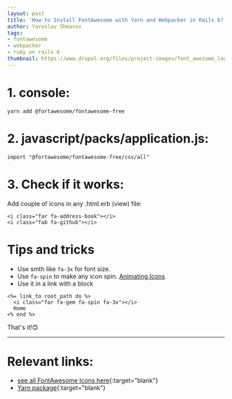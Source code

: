 ```yaml
---
layout: post
title: 'How to Install FontAwesome with Yarn and Webpacker in Rails 6?'
author: Yaroslav Shmarov
tags: 
- fontawesome
- webpacker
- ruby on rails 6
thumbnail: https://www.drupal.org/files/project-images/font_awesome_logo.png
---
```


# **1. console:**

```
yarn add @fortawesome/fontawesome-free
```

# **2. javascript/packs/application.js:**

```
import "@fortawesome/fontawesome-free/css/all"
```

# **3. Check if it works:**

Add couple of icons in any .html.erb (view) file:
```
<i class="far fa-address-book"></i>
<i class="fab fa-github"></i>
```

# Tips and tricks

* Use smth like `fa-3x` for font size.
* Use `fa-spin` to make any icon spin. [Animating Icons](https://fontawesome.com/v5.15/how-to-use/on-the-web/styling/animating-icons)
* Use it in a link with a block
```
<%= link_to root_path do %>
  <i class="far fa-gem fa-spin fa-3x"></i>
  Home
<% end %>
```

That's it!😊

****

# **Relevant links:** 

* [see all FontAwesome Icons here](https://fontawesome.com/icons?d=gallery&m=free){:target="blank"}
* [Yarn package](https://yarnpkg.com/package/@fortawesome/fontawesome-free){:target="blank"}